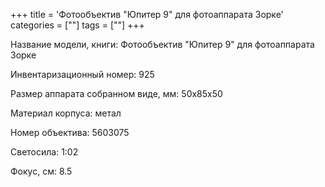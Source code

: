 +++
title = 'Фотообъектив "Юпитер 9" для фотоаппарата Зорке'
categories = [""]
tags = [""]
+++

Название модели, книги: Фотообъектив "Юпитер 9" для фотоаппарата Зорке

Инвентаризационный номер: 925

Размер аппарата  собранном виде, мм: 50х85х50

Материал корпуса: метал

Номер объектива: 5603075

Светосила: 1:02

Фокус, см: 8.5

